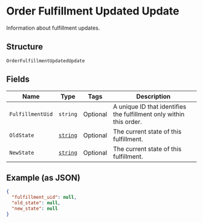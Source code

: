 
# Order Fulfillment Updated Update

Information about fulfillment updates.

## Structure

`OrderFulfillmentUpdatedUpdate`

## Fields

| Name | Type | Tags | Description |
|  --- | --- | --- | --- |
| `FulfillmentUid` | `string` | Optional | A unique ID that identifies the fulfillment only within this order. |
| `OldState` | [`string`](../../doc/models/order-fulfillment-state.md) | Optional | The current state of this fulfillment. |
| `NewState` | [`string`](../../doc/models/order-fulfillment-state.md) | Optional | The current state of this fulfillment. |

## Example (as JSON)

```json
{
  "fulfillment_uid": null,
  "old_state": null,
  "new_state": null
}
```

